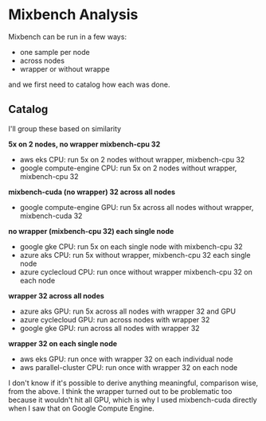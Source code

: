 # Mixbench Analysis

Mixbench can be run in a few ways:

- one sample per node
- across nodes
- wrapper or without wrappe

and we first need to catalog how each was done.

## Catalog

I'll group these based on similarity

**5x on 2 nodes, no wrapper mixbench-cpu 32**

- aws eks CPU: run 5x on 2 nodes without wrapper, mixbench-cpu 32
- google compute-engine CPU: run 5x on 2 nodes without wrapper, mixbench-cpu 32

**mixbench-cuda (no wrapper) 32 across all nodes**

- google compute-engine GPU: run 5x across all nodes without wrapper, mixbench-cuda 32

**no wrapper (mixbench-cpu 32) each single node**

- google gke CPU: run 5x on each single node with mixbench-cpu 32
- azure aks CPU: run 5x without wrapper, mixbench-cpu 32 each single node
- azure cyclecloud CPU: run once without wrapper mixbench-cpu 32 on each node

**wrapper 32 across all nodes**

- azure aks GPU: run 5x across all nodes with wrapper 32 and GPU
- azure cyclecloud GPU: run across nodes with wrapper 32
- google gke GPU: run across all nodes with wrapper 32

**wrapper 32 on each single node**

- aws eks GPU: run once with wrapper 32 on each individual node
- aws parallel-cluster CPU: run once with wrapper 32 on each node

I don't know if it's possible to derive anything meaningful, comparison wise, from the above. I think the wrapper turned out to be problematic too because it wouldn't hit all GPU, which is why I used mixbench-cuda directly when I saw that on Google Compute Engine.
